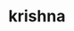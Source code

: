 # krishna
<html>
  <body>
    <script type='text/javascript' id='susi-bot-script' data-userid='27d1546c26c1dda092c708762e72aa41' data-group='Knowledge' data-language='en' data-skill='' src='https://susi.ai/susi-chatbot.js'></script>
    </body>
  </html>
